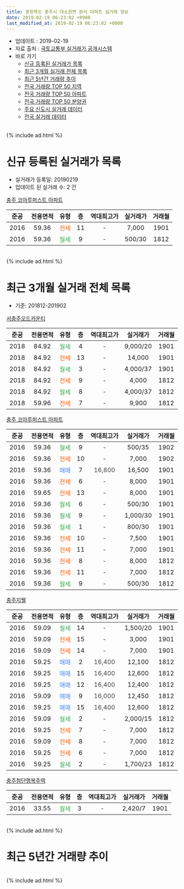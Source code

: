 ```yaml
---
title: 충청북도 충주시 대소원면 본리 아파트 실거래 정보
date: 2019-02-19 06:23:02 +0900
last_modified_at: 2019-02-19 06:23:02 +0900
---
```


* 업데이트 : 2019-02-19
* 자료 출처 : [국토교통부 실거래가 공개시스템](http://rt.molit.go.kr)
* 바로 가기
    * [신규 등록된 실거래가 목록](#신규-등록된-실거래가-목록)
    * [최근 3개월 실거래 전체 목록](#최근-3개월-실거래-전체-목록)
    * [최근 5년간 거래량 추이](#최근-5년간-거래량-추이)
    * [전국 거래량 TOP 50 지역](https://ayogom.github.io/apt-trade-info/최근-3개월-전국에서-가장-거래가-많이-발생한-지역)
    * [전국 거래량 TOP 50 아파트](https://ayogom.github.io/apt-trade-info/최근-3개월-전국에서-가장-거래가-많이-발생한-아파트)
    * [전국 거래량 TOP 50 분양권](https://ayogom.github.io/apt-trade-info/최근-3개월-전국에서-가장-거래가-많이-발생한-분양권)
    * [주요 신도시 실거래 데이터](https://ayogom.github.io/apt-trade-info/주요-신도시)
    * [전국 실거래 데이터](https://ayogom.github.io/apt-trade-info/전국)
<br>
{% include ad.html %}
<br>

# 신규 등록된 실거래가 목록
* 실거래가 등록일: 20190219
* 업데이트 된 실거래 수: 2 건


[충주 코아루퍼스트 아파트](https://search.naver.com/search.naver?query=%EC%B6%A9%EC%B2%AD%EB%B6%81%EB%8F%84+%EC%B6%A9%EC%A3%BC%EC%8B%9C+%EB%8C%80%EC%86%8C%EC%9B%90%EB%A9%B4+%EB%B3%B8%EB%A6%AC+%EC%B6%A9%EC%A3%BC+%EC%BD%94%EC%95%84%EB%A3%A8%ED%8D%BC%EC%8A%A4%ED%8A%B8+%EC%95%84%ED%8C%8C%ED%8A%B8)

|준공|전용면적|유형|층|역대최고가|실거래가|거래월|
|:---:|:---:|:---:|:---:|:---:|:---:|:---:|
|2016|59.36|<span style="color:#ff5a00">전세</span>|11|<span style="color:#444444">-</span>|7,000|1901|
|2016|59.36|<span style="color:#34a853">월세</span>|9|<span style="color:#444444">-</span>|500/30|1812|


<br>
{% include ad.html %}
<br>

# 최근 3개월 실거래 전체 목록
* 기준: 201812-201902


[서충주오드카운티](https://search.naver.com/search.naver?query=%EC%B6%A9%EC%B2%AD%EB%B6%81%EB%8F%84+%EC%B6%A9%EC%A3%BC%EC%8B%9C+%EB%8C%80%EC%86%8C%EC%9B%90%EB%A9%B4+%EB%B3%B8%EB%A6%AC+%EC%84%9C%EC%B6%A9%EC%A3%BC%EC%98%A4%EB%93%9C%EC%B9%B4%EC%9A%B4%ED%8B%B0)

|준공|전용면적|유형|층|역대최고가|실거래가|거래월|
|:---:|:---:|:---:|:---:|:---:|:---:|:---:|
|2018|84.92|<span style="color:#34a853">월세</span>|4|<span style="color:#444444">-</span>|9,000/20|1901|
|2018|84.92|<span style="color:#ff5a00">전세</span>|13|<span style="color:#444444">-</span>|14,000|1901|
|2018|84.92|<span style="color:#34a853">월세</span>|3|<span style="color:#444444">-</span>|4,000/37|1901|
|2018|84.92|<span style="color:#ff5a00">전세</span>|9|<span style="color:#444444">-</span>|4,000|1812|
|2018|84.92|<span style="color:#34a853">월세</span>|8|<span style="color:#444444">-</span>|4,000/37|1812|
|2018|59.96|<span style="color:#ff5a00">전세</span>|7|<span style="color:#444444">-</span>|9,900|1812|

[충주 코아루퍼스트 아파트](https://search.naver.com/search.naver?query=%EC%B6%A9%EC%B2%AD%EB%B6%81%EB%8F%84+%EC%B6%A9%EC%A3%BC%EC%8B%9C+%EB%8C%80%EC%86%8C%EC%9B%90%EB%A9%B4+%EB%B3%B8%EB%A6%AC+%EC%B6%A9%EC%A3%BC+%EC%BD%94%EC%95%84%EB%A3%A8%ED%8D%BC%EC%8A%A4%ED%8A%B8+%EC%95%84%ED%8C%8C%ED%8A%B8)

|준공|전용면적|유형|층|역대최고가|실거래가|거래월|
|:---:|:---:|:---:|:---:|:---:|:---:|:---:|
|2016|59.36|<span style="color:#34a853">월세</span>|9|<span style="color:#444444">-</span>|500/35|1902|
|2016|59.36|<span style="color:#ff5a00">전세</span>|10|<span style="color:#444444">-</span>|7,000|1902|
|2016|59.36|<span style="color:#4285f3">매매</span>|7|<span style="color:#444444">16,800</span>|16,500|1901|
|2016|59.36|<span style="color:#ff5a00">전세</span>|6|<span style="color:#444444">-</span>|8,000|1901|
|2016|59.65|<span style="color:#ff5a00">전세</span>|13|<span style="color:#444444">-</span>|8,000|1901|
|2016|59.36|<span style="color:#34a853">월세</span>|6|<span style="color:#444444">-</span>|500/30|1901|
|2016|59.36|<span style="color:#34a853">월세</span>|9|<span style="color:#444444">-</span>|1,000/30|1901|
|2016|59.36|<span style="color:#34a853">월세</span>|1|<span style="color:#444444">-</span>|800/30|1901|
|2016|59.36|<span style="color:#ff5a00">전세</span>|10|<span style="color:#444444">-</span>|7,500|1901|
|2016|59.36|<span style="color:#ff5a00">전세</span>|11|<span style="color:#444444">-</span>|7,000|1901|
|2016|59.36|<span style="color:#ff5a00">전세</span>|8|<span style="color:#444444">-</span>|8,000|1812|
|2016|59.36|<span style="color:#ff5a00">전세</span>|11|<span style="color:#444444">-</span>|7,000|1812|
|2016|59.36|<span style="color:#34a853">월세</span>|9|<span style="color:#444444">-</span>|500/30|1812|

[충주지웰](https://search.naver.com/search.naver?query=%EC%B6%A9%EC%B2%AD%EB%B6%81%EB%8F%84+%EC%B6%A9%EC%A3%BC%EC%8B%9C+%EB%8C%80%EC%86%8C%EC%9B%90%EB%A9%B4+%EB%B3%B8%EB%A6%AC+%EC%B6%A9%EC%A3%BC%EC%A7%80%EC%9B%B0)

|준공|전용면적|유형|층|역대최고가|실거래가|거래월|
|:---:|:---:|:---:|:---:|:---:|:---:|:---:|
|2016|59.09|<span style="color:#34a853">월세</span>|14|<span style="color:#444444">-</span>|1,500/20|1901|
|2016|59.09|<span style="color:#ff5a00">전세</span>|15|<span style="color:#444444">-</span>|3,000|1901|
|2016|59.09|<span style="color:#ff5a00">전세</span>|14|<span style="color:#444444">-</span>|7,000|1901|
|2016|59.25|<span style="color:#4285f3">매매</span>|2|<span style="color:#444444">16,400</span>|12,100|1812|
|2016|59.25|<span style="color:#4285f3">매매</span>|15|<span style="color:#444444">16,400</span>|12,600|1812|
|2016|59.25|<span style="color:#4285f3">매매</span>|12|<span style="color:#444444">16,400</span>|12,400|1812|
|2016|59.09|<span style="color:#4285f3">매매</span>|9|<span style="color:#444444">16,000</span>|12,450|1812|
|2016|59.25|<span style="color:#4285f3">매매</span>|15|<span style="color:#444444">16,400</span>|12,600|1812|
|2016|59.09|<span style="color:#34a853">월세</span>|2|<span style="color:#444444">-</span>|2,000/15|1812|
|2016|59.25|<span style="color:#ff5a00">전세</span>|7|<span style="color:#444444">-</span>|7,000|1812|
|2016|59.09|<span style="color:#ff5a00">전세</span>|8|<span style="color:#444444">-</span>|7,000|1812|
|2016|59.25|<span style="color:#ff5a00">전세</span>|6|<span style="color:#444444">-</span>|7,000|1812|
|2016|59.25|<span style="color:#34a853">월세</span>|2|<span style="color:#444444">-</span>|1,700/23|1812|

[충주첨단행복주택](https://search.naver.com/search.naver?query=%EC%B6%A9%EC%B2%AD%EB%B6%81%EB%8F%84+%EC%B6%A9%EC%A3%BC%EC%8B%9C+%EB%8C%80%EC%86%8C%EC%9B%90%EB%A9%B4+%EB%B3%B8%EB%A6%AC+%EC%B6%A9%EC%A3%BC%EC%B2%A8%EB%8B%A8%ED%96%89%EB%B3%B5%EC%A3%BC%ED%83%9D)

|준공|전용면적|유형|층|역대최고가|실거래가|거래월|
|:---:|:---:|:---:|:---:|:---:|:---:|:---:|
|2016|33.55|<span style="color:#34a853">월세</span>|3|<span style="color:#444444">-</span>|2,420/7|1901|


<br>
{% include ad.html %}
<br>

# 최근 5년간 거래량 추이


<div style="width:100%;">
    <canvas id="deal_progress" height="200"></canvas>
</div>

<script>
new Chart(document.getElementById("deal_progress"), {
    type: 'line',
    data: {
        labels: ['201402','201403','201404','201405','201406','201407','201408','201409','201410','201411','201412','201501','201502','201503','201504','201505','201506','201507','201508','201509','201510','201511','201512','201601','201602','201603','201604','201605','201606','201607','201608','201609','201610','201611','201612','201701','201702','201703','201704','201705','201706','201707','201708','201709','201710','201711','201712','201801','201802','201803','201804','201805','201806','201807','201808','201809','201810','201811','201812','201901','201902'],
        datasets: [{
            label: '매매',
            pointRadius: 1,
            data: [0, 0, 0, 0, 0, 0, 0, 0, 0, 0, 0, 0, 0, 0, 0, 0, 0, 0, 0, 0, 0, 0, 0, 0, 0, 0, 1, 6, 1, 3, 8, 7, 5, 2, 1, 1, 1, 2, 6, 9, 7, 19, 3, 1, 1, 5, 0, 2, 0, 1, 0, 0, 4, 2, 2, 5, 2, 2, 5, 1, 0],
            borderColor: "rgba(255, 201, 14, 1)",
            backgroundColor: "rgba(255, 201, 14, 0.5)",
            fill: false,
            lineTension: 0
        },{
            label: '전월세',
            pointRadius: 1,
            data: [0, 0, 0, 0, 0, 0, 0, 0, 0, 0, 0, 0, 0, 0, 0, 0, 0, 0, 0, 0, 0, 0, 0, 9, 11, 27, 26, 28, 30, 10, 10, 3, 4, 3, 17, 21, 36, 27, 24, 27, 19, 25, 20, 11, 7, 3, 3, 14, 7, 20, 14, 16, 23, 22, 23, 24, 27, 19, 11, 14, 2],
            borderColor: "rgba(0, 141, 185, 1)",
            backgroundColor: "rgba(0, 141, 185, 0.5)",
            fill: false,
            lineTension: 0
        }
        ]
    },
    options: {
        responsive: true,
        title: {
            display: false
        },
        tooltips: {
            mode: 'index',
            intersect: false
        },
        hover: {
            mode: 'nearest',
            intersect: true
        },
        scales: {
            xAxes: [{
                display: true,
                scaleLabel: {
                    display: true,
                    labelString: '년/월'
                }
            }],
            yAxes: [{
                display: true,
                ticks: {
                    suggestedMin: 0,
                },
                scaleLabel: {
                    display: true,
                    labelString: '실거래 수'
                }
            }]
        }
    }
});

</script>


<br>
{% include ad.html %}
<br>

